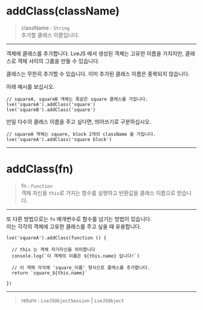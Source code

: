 # addClass(className)

> className : `String`  
  추가할 클래스 이름입니다.

---

객체에 클래스를 추가합니다. LveJS 에서 생성된 객체는 고유한 이름을 가지지만, 클래스로 객체 사이의 그룹을 만들 수 있습니다.

클래스는 무한히 추가할 수 있습니다. 이미 추가된 클래스 이름은 중복되지 않습니다.

아래 예시를 보십시오.

```
// squareA, squareB 객체는 똑같은 square 클래스를 가집니다.
lve('squareA').addClass('square')
lve('squareB').addClass('square')
```

만일 다수의 클래스 이름을 주고 싶다면, 띄어쓰기로 구분하십시오.

```
// squareA 객체는 square, block 2개의 className 을 가집니다.
lve('squareA').addClass('square block')
```

---

# addClass(fn)

> fn : `Function`  
  객체 자신을 `this`로 가지는 함수를 실행하고 반환값을 클래스 이름으로 받습니다.

---

또 다른 방법으로는 `fn` 매개변수로 함수를 넘기는 방법이 있습니다.  
이는 각각의 객체에 고유한 클래스를 주고 싶을 때 유용합니다.

```
lve('squareA').addClass(function () {

  // this 는 객체 자기자신을 의미합니다
  console.log(`이 객체의 이름은 ${this.name} 입니다!`)

  // 이 객체 각각에 'square_이름' 형식으로 클래스를 추가합니다.
  return `square_${this.name}`

})
```

---

> return : `LveJSObjectSession` | `LveJSObject`